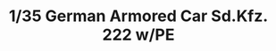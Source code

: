 ---
layout: product
title: "1/35 German Armored Car Sd.Kfz. 222 w/PE "
price: "3500" 
desc: "Maketa"
img_path: "/assets/img/TAM35270.webp"
brand: "Tamiya"
available: false
special_offer: false
new: false
soon: false
cat: "010000"
subcat: "010300"
subsubcat: "0N/A"
sifra: "TAM35270"
popular: false
spec: false
---